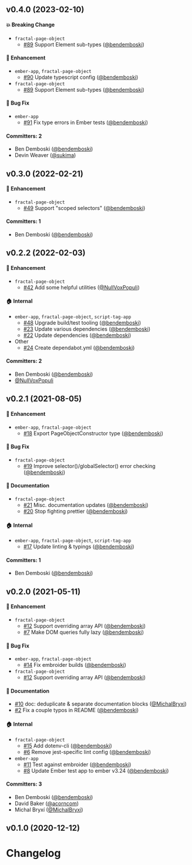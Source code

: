 


## v0.4.0 (2023-02-10)

#### :boom: Breaking Change
* `fractal-page-object`
  * [#89](https://github.com/bendemboski/fractal-page-object/pull/89) Support Element sub-types ([@bendemboski](https://github.com/bendemboski))

#### :rocket: Enhancement
* `ember-app`, `fractal-page-object`
  * [#90](https://github.com/bendemboski/fractal-page-object/pull/90) Update typescript config ([@bendemboski](https://github.com/bendemboski))
* `fractal-page-object`
  * [#89](https://github.com/bendemboski/fractal-page-object/pull/89) Support Element sub-types ([@bendemboski](https://github.com/bendemboski))

#### :bug: Bug Fix
* `ember-app`
  * [#91](https://github.com/bendemboski/fractal-page-object/pull/91) Fix type errors in Ember tests ([@bendemboski](https://github.com/bendemboski))

#### Committers: 2
- Ben Demboski ([@bendemboski](https://github.com/bendemboski))
- Devin Weaver ([@sukima](https://github.com/sukima))

## v0.3.0 (2022-02-21)

#### :rocket: Enhancement
* `fractal-page-object`
  * [#49](https://github.com/bendemboski/fractal-page-object/pull/49) Support "scoped selectors" ([@bendemboski](https://github.com/bendemboski))

#### Committers: 1
- Ben Demboski ([@bendemboski](https://github.com/bendemboski))

## v0.2.2 (2022-02-03)

#### :rocket: Enhancement
* `fractal-page-object`
  * [#42](https://github.com/bendemboski/fractal-page-object/pull/42) Add some helpful utilities ([@NullVoxPopuli](https://github.com/NullVoxPopuli))

#### :house: Internal
* `ember-app`, `fractal-page-object`, `script-tag-app`
  * [#48](https://github.com/bendemboski/fractal-page-object/pull/48) Upgrade build/test tooling ([@bendemboski](https://github.com/bendemboski))
  * [#23](https://github.com/bendemboski/fractal-page-object/pull/23) Update various dependencies ([@bendemboski](https://github.com/bendemboski))
  * [#22](https://github.com/bendemboski/fractal-page-object/pull/22) Update dependencies ([@bendemboski](https://github.com/bendemboski))
* Other
  * [#24](https://github.com/bendemboski/fractal-page-object/pull/24) Create dependabot.yml ([@bendemboski](https://github.com/bendemboski))

#### Committers: 2
- Ben Demboski ([@bendemboski](https://github.com/bendemboski))
- [@NullVoxPopuli](https://github.com/NullVoxPopuli)

## v0.2.1 (2021-08-05)

#### :rocket: Enhancement
* `ember-app`, `fractal-page-object`
  * [#18](https://github.com/bendemboski/fractal-page-object/pull/18) Export PageObjectConstructor type ([@bendemboski](https://github.com/bendemboski))

#### :bug: Bug Fix
* `fractal-page-object`
  * [#19](https://github.com/bendemboski/fractal-page-object/pull/19) Improve selector()/globalSelector() error checking ([@bendemboski](https://github.com/bendemboski))

#### :memo: Documentation
* `fractal-page-object`
  * [#21](https://github.com/bendemboski/fractal-page-object/pull/21) Misc. documentation updates ([@bendemboski](https://github.com/bendemboski))
  * [#20](https://github.com/bendemboski/fractal-page-object/pull/20) Stop fighting prettier ([@bendemboski](https://github.com/bendemboski))

#### :house: Internal
* `ember-app`, `fractal-page-object`, `script-tag-app`
  * [#17](https://github.com/bendemboski/fractal-page-object/pull/17) Update linting & typings ([@bendemboski](https://github.com/bendemboski))

#### Committers: 1
- Ben Demboski ([@bendemboski](https://github.com/bendemboski))

## v0.2.0 (2021-05-11)

#### :rocket: Enhancement
* `fractal-page-object`
  * [#12](https://github.com/bendemboski/fractal-page-object/pull/12) Support overriding array API ([@bendemboski](https://github.com/bendemboski))
  * [#7](https://github.com/bendemboski/fractal-page-object/pull/7) Make DOM queries fully lazy ([@bendemboski](https://github.com/bendemboski))

#### :bug: Bug Fix
* `ember-app`, `fractal-page-object`
  * [#14](https://github.com/bendemboski/fractal-page-object/pull/14) Fix embroider builds ([@bendemboski](https://github.com/bendemboski))
* `fractal-page-object`
  * [#12](https://github.com/bendemboski/fractal-page-object/pull/12) Support overriding array API ([@bendemboski](https://github.com/bendemboski))

#### :memo: Documentation
* [#10](https://github.com/bendemboski/fractal-page-object/pull/10) doc: deduplicate & separate documentation blocks ([@MichalBryxi](https://github.com/MichalBryxi))
* [#2](https://github.com/bendemboski/fractal-page-object/pull/2) Fix a couple typos in README ([@bendemboski](https://github.com/bendemboski))

#### :house: Internal
* `fractal-page-object`
  * [#15](https://github.com/bendemboski/fractal-page-object/pull/15) Add dotenv-cli ([@bendemboski](https://github.com/bendemboski))
  * [#6](https://github.com/bendemboski/fractal-page-object/pull/6) Remove jest-specific lint config ([@bendemboski](https://github.com/bendemboski))
* `ember-app`
  * [#11](https://github.com/bendemboski/fractal-page-object/pull/11) Test against embroider ([@bendemboski](https://github.com/bendemboski))
  * [#8](https://github.com/bendemboski/fractal-page-object/pull/8) Update Ember test app to ember v3.24 ([@bendemboski](https://github.com/bendemboski))

#### Committers: 3
- Ben Demboski ([@bendemboski](https://github.com/bendemboski))
- David Baker ([@acorncom](https://github.com/acorncom))
- Michal Bryxí ([@MichalBryxi](https://github.com/MichalBryxi))

## v0.1.0 (2020-12-12)

# Changelog
